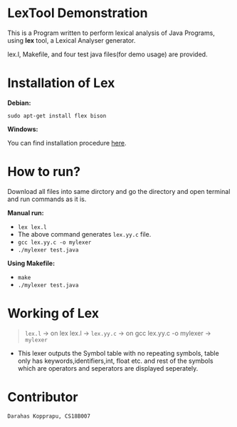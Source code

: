 # LexTool Demonstration

This is a Program written to perform lexical analysis of Java Programs, using **lex** tool, a Lexical Analyser generator.

 lex.l, Makefile, and four test java files(for demo usage) are provided.

# Installation of Lex

**Debian:**

`sudo apt-get install flex bison`

**Windows:**

You can find installation procedure [here](https://techapple.net/2014/07/flex-windows-lex-and-yacc-flex-and-bison-installer-for-windows-xp788-1/).

# How to run?

Download all files into same dirctory and go the directory and open terminal and run commands as it is.

**Manual run:**
- `lex lex.l`
- The above command generates `lex.yy.c` file.
- `gcc lex.yy.c -o mylexer`
- `./mylexer test.java`

**Using Makefile:**
- `make`
- `./mylexer test.java`

# Working of Lex

> `lex.l` -> on lex lex.l -> `lex.yy.c` -> on gcc lex.yy.c -o mylexer -> `mylexer`

- This lexer outputs the Symbol table with no repeating symbols, table only has keywords,identifiers,int, float etc. and rest of the symbols which are operators and seperators are displayed seperately. 

# Contributor

`Darahas Kopprapu, CS18B007`

